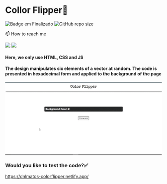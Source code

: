 # Collor Flipper:rainbow:

![Badge em Finalizado](http://img.shields.io/static/v1?label=STATUS&message=FINISHED&color=GREEN&style=for-the-badge)
![GitHub repo size](https://img.shields.io/github/repo-size/iuricode/README-template?style=for-the-badge)

📫 How to reach me

<a href="mailto:georginedanilo@gmail.com" alt="gmail" target="_blank"> <img src="https://img.shields.io/badge/Gmail-D14836?style=for-the-badge&logo=gmail&logoColor=white"></a>
<a href="https://www.linkedin.com/in/georgine-danilo" alt="linkedin" target="_blank"><img src="https://img.shields.io/badge/LinkedIn-0077B5?style=for-the-badge&logo=linkedin&logoColor=white">
</a>

#### Here, we only use HTML, CSS and JS
#### The design manipulates six elements of a vector at random. The code is presented in hexadecimal form and applied to the background of the page
![](https://github.com/dnlMatos/collorFlipper/blob/main/color-flipper.gif)

### Would you like to test the code?:white_check_mark:
https://dnlmatos-colorflipper.netlify.app/
